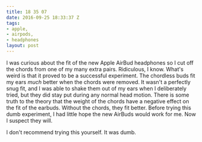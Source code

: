 ```yaml
---
title: 18 35 07
date: 2016-09-25 18:33:37 Z
tags:
- apple,
- airpods,
- headphones
layout: post
---
```


I was curious about the fit of the new Apple AirBud headphones so I cut off the chords from one of my many extra pairs. Ridiculous, I know. What's weird is that it proved to be a successful experiment. The chordless buds fit my ears *much* better when the chords were removed. It wasn't a perfectly snug fit, and I was able to shake them out of my ears when I deliberately tried, but they did stay put during any normal head motion. There is some truth to the theory that the weight of the chords have a negative effect on the fit of the earbuds. Without the chords, they fit better. Before trying this dumb experiment, I had little hope the new AirBuds would work for me. Now I suspect they will.

I don't recommend trying this yourself. It was dumb.